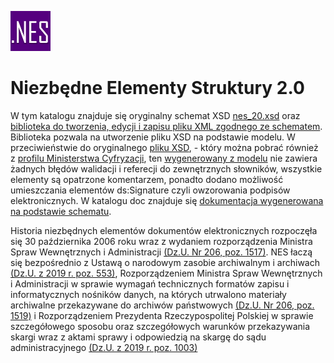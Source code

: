 ![Image](images/nes_logo.jpg) 

# Niezbędne Elementy Struktury 2.0

W tym katalogu znajduje się oryginalny schemat XSD [nes_20.xsd](nes_20.xsd) oraz [biblioteka do tworzenia, edycji i zapisu pliku XML zgodnego ze schematem](Abc.Nes). Biblioteka pozwala na utworzenie pliku XSD na podstawie modelu. W przeciwieństwie do oryginalnego [pliku XSD](nes_20.xsd), - który można pobrać również z [profilu Ministerstwa Cyfryzacji](https://github.com/Ministerstwo-Cyfryzacji/ezd-analizy-it), ten [wygenerowany z modelu](nes_20_generated.xsd) nie zawiera żadnych błędów walidacji i referecji do zewnętrznych słowników, wszystkie elementy są opatrzone komentarzem, ponadto dodano możliwość umieszczania elementów ds:Signature czyli owzorowania podpisów elektronicznych. W katalogu doc znajduje się [dokumentacja wygenerowana na podstawie schematu](doc).

Historia niezbędnych elementów dokumentów elektronicznych rozpoczęła się 30 października 2006 roku wraz z wydaniem rozporządzenia Ministra Spraw Wewnętrznych i Administracji [(Dz.U. Nr 206, poz. 1517)](https://eli.gov.pl/eli/DU/2006/1517/ogl). NES łaczą się bezpośrednio z Ustawą o narodowym zasobie archiwalnym i archiwach  [(Dz.U. z 2019 r. poz. 553)](https://eli.gov.pl/eli/DU/1983/173/ogl), Rozporządzeniem Ministra Spraw Wewnętrznych i Administracji w sprawie wymagań technicznych formatów zapisu i informatycznych nośników danych, na których utrwalono materiały archiwalne przekazywane do archiwów państwowych  [(Dz.U. Nr 206, poz. 1519)](https://eli.gov.pl/eli/DU/2006/1519/ogl) i Rozporządzeniem Prezydenta Rzeczypospolitej Polskiej w sprawie szczegółowego sposobu oraz szczegółowych warunków przekazywania skargi wraz z aktami sprawy i odpowiedzią na skargę do sądu administracyjnego  [(Dz.U. z 2019 r. poz. 1003)](https://eli.gov.pl/eli/DU/2019/1003/ogl)